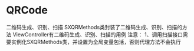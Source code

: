 # QRCode
二维码生成、识别、扫描
SXQRMethods类封装了二维码生成、识别、扫描的方法
ViewController有二维码生成、识别、扫描的用例
注意：
1、调用扫描接口需要实例化SXQRMethods类，并设置为全局变量包活，否则代理方法不会执行
